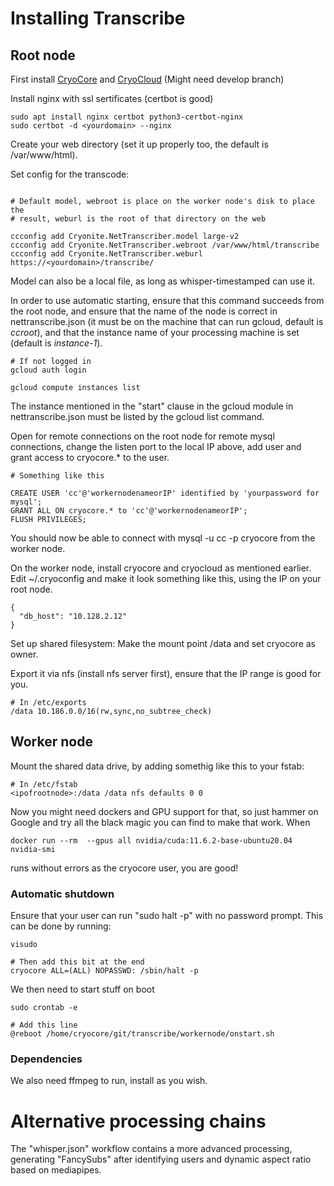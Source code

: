 # Installing Transcribe

## Root node
First install [CryoCore](https://github.com/Snarkdoof/cryocore)
and [CryoCloud](https://github.com/Snarkdoof/cryocloud) (Might need develop branch)

Install nginx with ssl sertificates (certbot is good)

```
sudo apt install nginx certbot python3-certbot-nginx
sudo certbot -d <yourdomain> --nginx
```

Create your web directory (set it up properly too, the default is /var/www/html).

Set config for the transcode:
```

# Default model, webroot is place on the worker node's disk to place the
# result, weburl is the root of that directory on the web

ccconfig add Cryonite.NetTranscriber.model large-v2
ccconfig add Cryonite.NetTranscriber.webroot /var/www/html/transcribe
ccconfig add Cryonite.NetTranscriber.weburl https://<yourdomain>/transcribe/
```

Model can also be a local file, as long as whisper-timestamped can use it.

In order to use automatic starting, ensure that this command succeeds from the
root node, and ensure that the name of the node is correct in
nettranscribe.json (it must be on the machine that can run gcloud, default is *ccroot*), and that the instance name of your processing machine is set (default is *instance-1*).

```
# If not logged in
gcloud auth login 

gcloud compute instances list
```

The instance mentioned in the "start" clause in the gcloud module in nettranscribe.json must be listed by the gcloud list command.

Open for remote connections on the root node for remote mysql connections, change the listen port to the local IP above, add user and grant access to cryocore.* to the user.

```
# Something like this

CREATE USER 'cc'@'workernodenameorIP' identified by 'yourpassword for mysql';
GRANT ALL ON cryocore.* to 'cc'@'workernodenameorIP';
FLUSH PRIVILEGES;
```

You should now be able to connect with mysql -u cc -p <IP of root> cryocore from the worker node.

On the worker node, install cryocore and cryocloud as mentioned earlier.
Edit ~/.cryoconfig and make it look something like this, using the IP on your root node.
```
{
  "db_host": "10.128.2.12"
}
```

Set up shared filesystem:
Make the mount point /data and set cryocore as owner.

Export it via nfs (install nfs server first), ensure that the IP range is good for you.
```
# In /etc/exports
/data 10.186.0.0/16(rw,sync,no_subtree_check)

```

## Worker node

Mount the shared data drive, by adding somethig like this to your fstab:
```
# In /etc/fstab
<ipofrootnode>:/data /data nfs defaults 0 0
```

Now you might need dockers and GPU support for that, so just hammer on Google and try all the black magic you can find to make that work.  When 
```
docker run --rm  --gpus all nvidia/cuda:11.6.2-base-ubuntu20.04 nvidia-smi
```
runs without errors as the cryocore user, you are good!

### Automatic shutdown
Ensure that your user can run "sudo halt -p" with no password prompt. This can be done by running:
```
visudo

# Then add this bit at the end
cryocore ALL=(ALL) NOPASSWD: /sbin/halt -p

```

We then need to start stuff on boot
```
sudo crontab -e

# Add this line
@reboot /home/cryocore/git/transcribe/workernode/onstart.sh

```

### Dependencies

We also need ffmpeg to run, install as you wish.


# Alternative processing chains

The "whisper.json" workflow contains a more advanced processing, generating "FancySubs" after identifying users and dynamic aspect ratio based on mediapipes.

